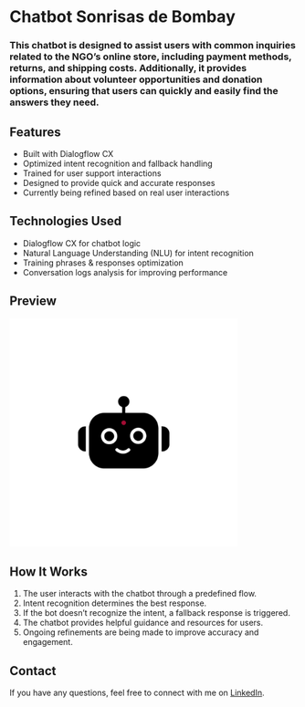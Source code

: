 # Chatbot Sonrisas de Bombay

### This chatbot is designed to assist users with common inquiries related to the NGO’s online store, including payment methods, returns, and shipping costs. Additionally, it provides information about volunteer opportunities and donation options, ensuring that users can quickly and easily find the answers they need.

## Features
* Built with Dialogflow CX
* Optimized intent recognition and fallback handling
* Trained for user support interactions
* Designed to provide quick and accurate responses
* Currently being refined based on real user interactions

## Technologies Used
* Dialogflow CX for chatbot logic
* Natural Language Understanding (NLU) for intent recognition
* Training phrases & responses optimization
* Conversation logs analysis for improving performance

## Preview
<img src="imagen_chatbot_sonrisas.png" width="400"/>

## How It Works
1. The user interacts with the chatbot through a predefined flow.
2. Intent recognition determines the best response.
3. If the bot doesn’t recognize the intent, a fallback response is triggered.
4. The chatbot provides helpful guidance and resources for users.
5. Ongoing refinements are being made to improve accuracy and engagement.

## Contact
If you have any questions, feel free to connect with me on [LinkedIn](https://www.linkedin.com/in/beaesparcia/). 

